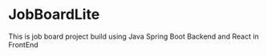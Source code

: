 # JobBoardLite
This is job board project build using Java Spring Boot Backend and React in FrontEnd

